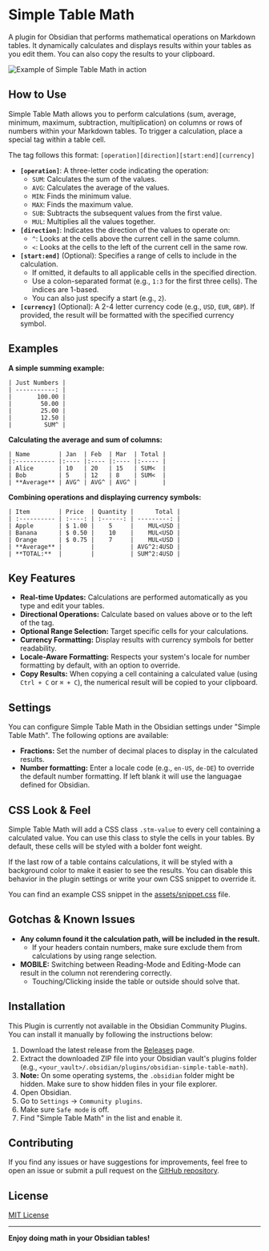 # Simple Table Math

A plugin for Obsidian that performs mathematical operations on Markdown tables.
It dynamically calculates and displays results within your tables as you edit them.
You can also copy the results to your clipboard.

![Example of Simple Table Math in action](https://raw.githubusercontent.com/YourUsername/obsidian-simple-table-math/master/images/example.gif)

## How to Use

Simple Table Math allows you to perform calculations (sum, average, minimum, maximum, subtraction, multiplication) on columns or rows of numbers within your Markdown tables.
To trigger a calculation, place a special tag within a table cell.

The tag follows this format: `[operation][direction][start:end][currency]`

* **`[operation]`**: A three-letter code indicating the operation:
	* `SUM`: Calculates the sum of the values.
	* `AVG`: Calculates the average of the values.
	* `MIN`: Finds the minimum value.
	* `MAX`: Finds the maximum value.
	* `SUB`: Subtracts the subsequent values from the first value.
	* `MUL`: Multiplies all the values together.
* **`[direction]`**: Indicates the direction of the values to operate on:
	* `^`: Looks at the cells above the current cell in the same column.
	* `<`: Looks at the cells to the left of the current cell in the same row.
* **`[start:end]`** (Optional): Specifies a range of cells to include in the calculation.
	* If omitted, it defaults to all applicable cells in the specified direction.
	* Use a colon-separated format (e.g., `1:3` for the first three cells). The indices are 1-based.
	* You can also just specify a start (e.g., `2`).
* **`[currency]`** (Optional): A 2-4 letter currency code (e.g., `USD`, `EUR`, `GBP`). If provided, the result will be formatted with the specified currency symbol.

## Examples

**A simple summing example:**
```
| Just Numbers |
| -----------: |
|       100.00 |
|        50.00 |
|        25.00 |
|        12.50 |
|         SUM^ |
```

**Calculating the average and sum of columns:**
```
| Name        | Jan  | Feb  | Mar  | Total |
|:----------- |:---- |:---- |:---- |:----- |
| Alice       | 10   | 20   | 15   | SUM<  |
| Bob         | 5    | 12   | 8    | SUM<  |
| **Average** | AVG^ | AVG^ | AVG^ |       |
```

**Combining operations and displaying currency symbols:**

```
| Item        | Price  | Quantity |      Total |
| :---------- | :----: | :------: | ---------: |
| Apple       | $ 1.00 |    5     |    MUL<USD |
| Banana      | $ 0.50 |    10    |    MUL<USD |
| Orange      | $ 0.75 |    7     |    MUL<USD |
| **Average** |        |          | AVG^2:4USD |
| **TOTAL:**  |        |          | SUM^2:4USD |
```

## Key Features

* **Real-time Updates:** Calculations are performed automatically as you type and edit your tables.
* **Directional Operations:** Calculate based on values above or to the left of the tag.
* **Optional Range Selection:** Target specific cells for your calculations.
* **Currency Formatting:** Display results with currency symbols for better readability.
* **Locale-Aware Formatting:** Respects your system's locale for number formatting by default, with an option to override.
* **Copy Results:** When copying a cell containing a calculated value (using `Ctrl + C` or `⌘ + C`), the numerical result will be copied to your clipboard.

## Settings

You can configure Simple Table Math in the Obsidian settings under "Simple Table Math". 
The following options are available:

* **Fractions:** Set the number of decimal places to display in the calculated results.
* **Number formatting:** Enter a locale code (e.g., `en-US`, `de-DE`) to override the default number formatting. If left blank it will use the languagae defined for Obsidian.

## CSS Look & Feel

Simple Table Math will add a CSS class `.stm-value` to every cell containing a calculated value.
You can use this class to style the cells in your tables. By default, these cells will be styled with a bolder font weight.

If the last row of a table contains calculations, it will be styled with a background color to make it easier to see the results.
You can disable this behavior in the plugin settings or write your own CSS snippet to override it.

You can find an example CSS snippet in the [assets/snippet.css](snippet.css) file.

## Gotchas & Known Issues

* **Any column found it the calculation path, will be included in the result.**
  * If your headers contain numbers, make sure exclude them from calculations by using range selection.
* **MOBILE:** Switching between Reading-Mode and Editing-Mode can result in the column not rerendering correctly.
  * Touching/Clicking inside the table or outside should solve that.

## Installation

This Plugin is currently not available in the Obsidian Community Plugins.
You can install it manually by following the instructions below:

1.  Download the latest release from the [Releases](https://github.com/YourUsername/obsidian-simple-table-math/releases) page.
2.  Extract the downloaded ZIP file into your Obsidian vault's plugins folder (e.g., `<your_vault>/.obsidian/plugins/obsidian-simple-table-math`).
3.  **Note:** On some operating systems, the `.obsidian` folder might be hidden. Make sure to show hidden files in your file explorer.
4.  Open Obsidian.
5.  Go to `Settings` -> `Community plugins`.
6.  Make sure `Safe mode` is off.
7.  Find "Simple Table Math" in the list and enable it.

## Contributing

If you find any issues or have suggestions for improvements, feel free to open an issue or submit a pull request on the [GitHub repository](https://github.com/YourUsername/obsidian-simple-table-math).

## License

[MIT License](LICENSE)

---

**Enjoy doing math in your Obsidian tables!**
